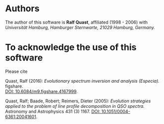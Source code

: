 # Authors

The author of this software is **Ralf Quast**, affiliated (1998 - 2006) with
*Universität Hamburg, Hamburger Sternwarte, 21029 Hamburg, Germany.*

# To acknowledge the use of this software

Please cite

Quast, Ralf (2016): *Evolutionary spectrum inversion and analysis (Especia).* figshare.  
[DOI: 10.6084/m9.figshare.4167999](https://dx.doi.org/10.6084/m9.figshare.4167999).

Quast, Ralf; Baade, Robert; Reimers, Dieter (2005): *Evolution strategies applied to the problem of line profile decomposition in QSO spectra.*
Astronomy and Astrophysics 431 (3) 1167.
[DOI: 10.1051/0004-6361:20041601](http://dx.doi.org/10.1051/0004-6361:20041601).
